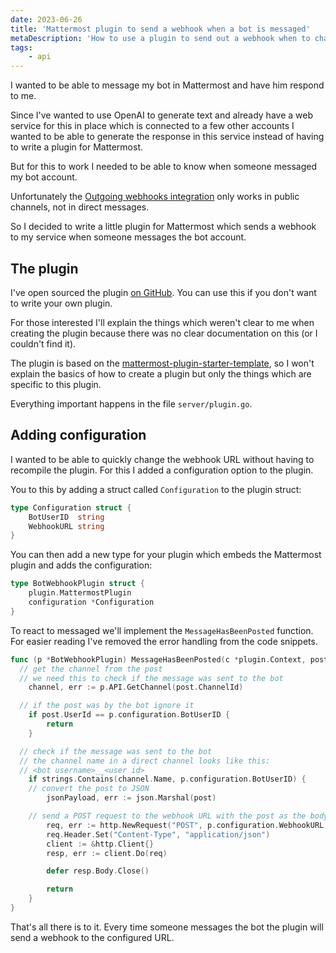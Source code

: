 ```yaml
---
date: 2023-06-26
title: 'Mattermost plugin to send a webhook when a bot is messaged'
metaDescription: 'How to use a plugin to send out a webhook when to chat with a bot account'
tags:
    - api
---
```


I wanted to be able to message my bot in Mattermost and have him respond to me.

Since I've wanted to use OpenAI to generate text and already have a web service for this in place which is connected to a few other accounts I wanted to be able to generate the response in this service instead of having to write a plugin for Mattermost.

But for this to work I needed to be able to know when someone messaged my bot account.

Unfortunately the [Outgoing webhooks integration](https://developers.mattermost.com/integrate/webhooks/outgoing/) only works in public channels, not in direct messages.

So I decided to write a little plugin for Mattermost which sends a webhook to my service when someone messages the bot account.

## The plugin

I've open sourced the plugin [on GitHub](https://github.com/timkley/mattermost-plugin-bot-webhook). You can use this if you don't want to write your own plugin.

For those interested I'll explain the things which weren't clear to me when creating the plugin because there was no clear documentation on this (or I couldn't find it).

The plugin is based on the [mattermost-plugin-starter-template](https://github.com/mattermost/mattermost-plugin-starter-template), so I won't explain the basics of how to create a plugin but only the things which are specific to this plugin.

Everything important happens in the file `server/plugin.go`.

## Adding configuration

I wanted to be able to quickly change the webhook URL without having to recompile the plugin. For this I added a configuration option to the plugin.

You to this by adding a struct called `Configuration` to the plugin struct:

```go
type Configuration struct {
	BotUserID  string
	WebhookURL string
}
```

You can then add a new type for your plugin which embeds the Mattermost plugin and adds the configuration:

```go
type BotWebhookPlugin struct {
	plugin.MattermostPlugin
	configuration *Configuration
}
```

To react to messaged we'll implement the `MessageHasBeenPosted` function. For easier reading I've removed the error handling from the code snippets.

```go
func (p *BotWebhookPlugin) MessageHasBeenPosted(c *plugin.Context, post *model.Post) {
  // get the channel from the post
  // we need this to check if the message was sent to the bot
	channel, err := p.API.GetChannel(post.ChannelId)

  // if the post was by the bot ignore it
	if post.UserId == p.configuration.BotUserID {
		return
	}

  // check if the message was sent to the bot
  // the channel name in a direct channel looks like this:
  // <bot username>__<user id>
	if strings.Contains(channel.Name, p.configuration.BotUserID) {
    // convert the post to JSON
		jsonPayload, err := json.Marshal(post)

    // send a POST request to the webhook URL with the post as the body
		req, err := http.NewRequest("POST", p.configuration.WebhookURL, bytes.NewBuffer(jsonPayload))
		req.Header.Set("Content-Type", "application/json")
		client := &http.Client{}
		resp, err := client.Do(req)

		defer resp.Body.Close()

		return
	}
}
```

That's all there is to it. Every time someone messages the bot the plugin will send a webhook to the configured URL.
